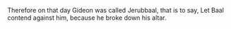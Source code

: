 Therefore on that day Gideon was called Jerubbaal, that is to say, Let Baal contend against him, because he broke down his altar.
